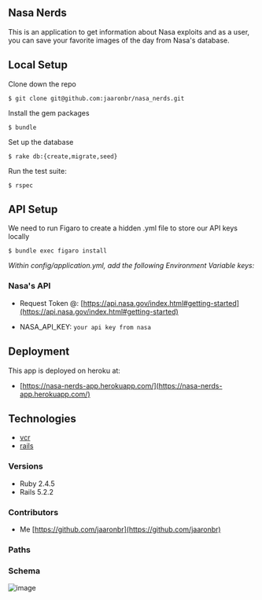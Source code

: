 ## Nasa Nerds
This is an application to get information about Nasa exploits and as a user,
you can save your favorite images of the day from Nasa's database.

## Local Setup

Clone down the repo
```
$ git clone git@github.com:jaaronbr/nasa_nerds.git
```

Install the gem packages
```
$ bundle
```

Set up the database
```
$ rake db:{create,migrate,seed}
```

Run the test suite:
```
$ rspec
```

## API Setup
We need to run Figaro to create a hidden .yml file to store our API keys locally

```
$ bundle exec figaro install
```

*Within config/application.yml, add the following Environment Variable keys:*

### Nasa's API
* Request Token @:
[https://api.nasa.gov/index.html#getting-started](https://api.nasa.gov/index.html#getting-started)

* NASA_API_KEY: `your api key from nasa`

## Deployment

This app is deployed on heroku at:

* [https://nasa-nerds-app.herokuapp.com/](https://nasa-nerds-app.herokuapp.com/)

## Technologies

* [vcr](https://github.com/vcr/vcr)
* [rails](https://rubyonrails.org/)

### Versions

* Ruby 2.4.5
* Rails 5.2.2

### Contributors

* Me   [https://github.com/jaaronbr](https://github.com/jaaronbr)

### Paths

### Schema

![image](https://user-images.githubusercontent.com/40776966/56101800-e0e26a80-5ee4-11e9-8038-79b7ff0d1f94.png)
